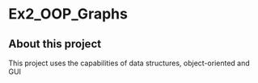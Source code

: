 # Ex2_OOP_Graphs

## About this project
  This project uses the capabilities of data structures, object-oriented and GUI
